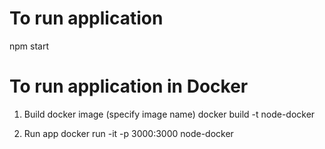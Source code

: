 # To run application 
npm start

# To run application in Docker
1. Build docker image (specify image name)
   docker build -t node-docker

2. Run app
   docker run -it -p 3000:3000 node-docker